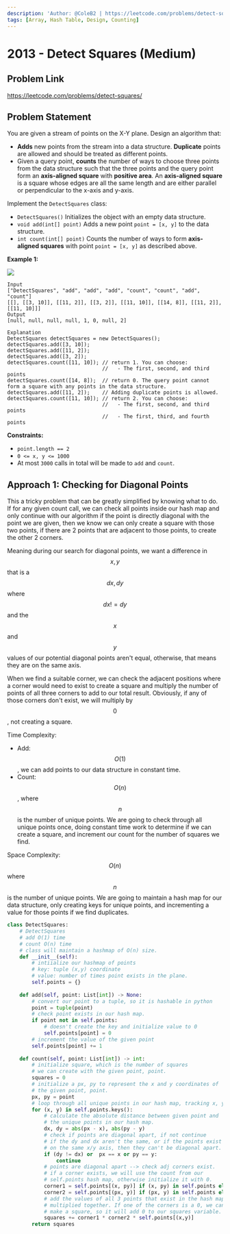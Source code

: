 ```yaml
---
description: 'Author: @ColeB2 | https://leetcode.com/problems/detect-squares/'
tags: [Array, Hash Table, Design, Counting]
---
```


# 2013 - Detect Squares (Medium)

## Problem Link

https://leetcode.com/problems/detect-squares/

## Problem Statement

You are given a stream of points on the X-Y plane. Design an algorithm that:

- **Adds** new points from the stream into a data structure. **Duplicate** points are allowed and should be treated as different points.
- Given a query point, **counts** the number of ways to choose three points from the data structure such that the three points and the query point form an **axis-aligned square** with **positive area**.
An **axis-aligned square** is a square whose edges are all the same length and are either parallel or perpendicular to the x-axis and y-axis.

Implement the `DetectSquares` class:

- `DetectSquares()` Initializes the object with an empty data structure.
- `void add(int[] point)` Adds a new point `point = [x, y]` to the data structure.
- `int count(int[] point)` Counts the number of ways to form **axis-aligned squares** with point `point = [x, y]` as described above.

**Example 1:**

![](https://assets.leetcode.com/uploads/2021/09/01/image.png)

```
Input
["DetectSquares", "add", "add", "add", "count", "count", "add", "count"]
[[], [[3, 10]], [[11, 2]], [[3, 2]], [[11, 10]], [[14, 8]], [[11, 2]], [[11, 10]]]
Output
[null, null, null, null, 1, 0, null, 2]

Explanation
DetectSquares detectSquares = new DetectSquares();
detectSquares.add([3, 10]);
detectSquares.add([11, 2]);
detectSquares.add([3, 2]);
detectSquares.count([11, 10]); // return 1. You can choose:
                               //   - The first, second, and third points
detectSquares.count([14, 8]);  // return 0. The query point cannot form a square with any points in the data structure.
detectSquares.add([11, 2]);    // Adding duplicate points is allowed.
detectSquares.count([11, 10]); // return 2. You can choose:
                               //   - The first, second, and third points
                               //   - The first, third, and fourth points
```

**Constraints:**

- `point.length == 2`
- `0 <= x, y <= 1000`
- At most `3000` calls in total will be made to `add` and `count`.


## Approach 1: Checking for Diagonal Points

This a tricky problem that can be greatly simplified by knowing what to do. If for any given count call, we can check all points inside our hash map and only continue with our algorithm if the point is directly diagonal with the point we are given, then we know we can only create a square with those two points, if there are 2 points that are adjacent to those points, to create the other 2 corners.

Meaning during our search for diagonal points, we want a difference in $$x,y$$ that is a $$dx, dy$$ where $$dx != dy$$ and the $$x$$ and $$y$$ values of our potential diagonal points aren't equal, otherwise, that means they are on the same axis.

When we find a suitable corner, we can check the adjacent positions where a corner would need to exist to create a square and multiply the number of points of all three corners to add to our total result. Obviously, if any of those corners don't exist, we will multiply by $$0$$, not creating a square.

Time Complexity:
- Add: $$O(1)$$, we can add points to our data structure in constant time.
- Count: $$O(n)$$, where $$n$$ is the number of unique points. We are going to check through all unique points once, doing constant time work to determine if we can create a square, and increment our count for the number of squares we find.

Space Complexity: $$O(n)$$ where $$n$$ is the number of unique points. We are going to maintain a hash map for our data structure, only creating keys for unique points, and incrementing a value for those points if we find duplicates.

<Tabs>
<TabItem value="python" label="Python">
<SolutionAuthor name="@ColeB2"/>

```py
class DetectSquares:
    # DetectSquares
    # add O(1) time
    # count O(n) time
    # class will maintain a hashmap of O(n) size.
    def __init__(self):
        # intiialize our hashmap of points
        # key: tuple (x,y) coordinate
        # value: number of times point exists in the plane.
        self.points = {}
        
    def add(self, point: List[int]) -> None:
        # convert our point to a tuple, so it is hashable in python
        point = tuple(point)
        # check point exists in our hash map.
        if point not in self.points:
            # doesn't create the key and initialize value to 0
            self.points[point] = 0
        # increment the value of the given point
        self.points[point] += 1
        
    def count(self, point: List[int]) -> int:
        # initialize square, which is the number of squares
        # we can create with the given point, point.
        squares = 0
        # initialize a px, py to represent the x and y coordinates of
        # the given point, point.
        px, py = point
        # loop through all unique points in our hash map, tracking x, y.
        for (x, y) in self.points.keys():
            # calculate the absolute distance between given point and
            # the unique points in our hash map.
            dx, dy = abs(px - x), abs(py - y)
            # check if points are diagonal apart, if not continue
            # if the dy and dx aren't the same, or if the points exist
            # on the same x/y axis, then they can't be diagonal apart.
            if (dy != dx) or  px == x or py == y:
                continue
            # points are diagonal apart --> check adj corners exist.
            # if a corner exists, we will use the count from our 
            # self.points hash map, otherwise initialize it with 0.
            corner1 = self.points[(x, py)] if (x, py) in self.points else 0
            corner2 = self.points[(px, y)] if (px, y) in self.points else 0
            # add the values of all 3 points that exist in the hash map
            # multiplied together. If one of the corners is a 0, we can't
            # make a square, so it will add 0 to our squares variable.
            squares += corner1 * corner2 * self.points[(x,y)]
        return squares
```

</TabItem>
</Tabs>
